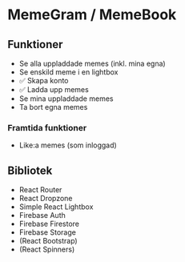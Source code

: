# MemeGram / MemeBook

## Funktioner

- Se alla uppladdade memes (inkl. mina egna)
- Se enskild meme i en lightbox
- ✅ Skapa konto
- ✅ Ladda upp memes
- Se mina uppladdade memes
- Ta bort egna memes

### Framtida funktioner

- Like:a memes (som inloggad)

## Bibliotek

- React Router
- React Dropzone
- Simple React Lightbox
- Firebase Auth
- Firebase Firestore
- Firebase Storage
- (React Bootstrap)
- (React Spinners)
